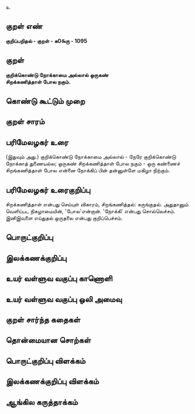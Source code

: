 உ

## குறள் எண் 

**குறிப்பறிதல் - குறள் - க0௯ரு - 1095**

## குறள் 

**குறிக்கொண்டு நோக்காமை அல்லால் ஒருகண்  
சிறக்கணித்தாள் போல நகும்.** 

## கொண்டு கூட்டும் முறை


## குறள் சாரம் 


## பரிமேலழகர் உரை

(இதுவும் அது.) குறிக்கொண்டு நோக்காமை அல்லால் - நேரே குறிக்கொண்டு நோக்காத் துணையல்ல; ஒருகண் சிறக்கணித்தாள் போல நகும் - ஒரு கண்ணைச் சிறங்கணித்தாள் போல என்னை நோக்கிப் பின் தன்னுள்ளே மகிழா நிற்கும்.

## பரிமேலழகர் உரைகுறிப்பு   

சிறக்கணித்தாள் என்பது செய்யுள் விகாரம், சிறங்கணித்தல்: சுருங்குதல். அதுதானும் வெளிப்பட நிகழாமையின், 'போல'என்றான். 'நோக்கி' என்பது சொல்லெச்சம். இனிஇவளை எய்துதல் ஒருதலை என்பது குறிப்பெச்சம்.

## பொருட்குறிப்பு 


## இலக்கணக்குறிப்பு  


## உயர் வள்ளுவ வகுப்பு காணொளி


## உயர் வள்ளுவ வகுப்பு ஒலி அமைவு 

 
## குறள் சார்ந்த கதைகள் 


## தொன்மையான சொற்கள்


## பொருட்குறிப்பு விளக்கம்


## இலக்கணக்குறிப்பு விளக்கம்


## ஆங்கில கருத்தாக்கம் 


